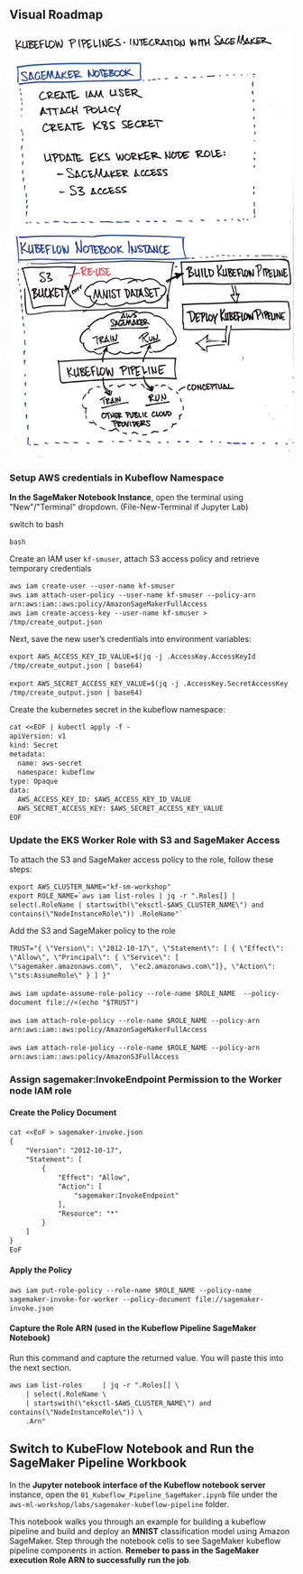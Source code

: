 ## Visual Roadmap

![Visual Roadmap](img/kubeflow-pipeline-sagemaker.png)

### Setup AWS credentials in Kubeflow Namespace

**In the SageMaker Notebook Instance**, open the terminal using "New"/"Terminal" dropdown. (File-New-Terminal if Jupyter Lab)

switch to bash

```shell
bash
```

Create an IAM user `kf-smuser`, attach S3 access policy and retrieve temporary credentials

```shell
aws iam create-user --user-name kf-smuser
aws iam attach-user-policy --user-name kf-smuser --policy-arn arn:aws:iam::aws:policy/AmazonSageMakerFullAccess
aws iam create-access-key --user-name kf-smuser > /tmp/create_output.json
```

Next, save the new user’s credentials into environment variables:

```shell
export AWS_ACCESS_KEY_ID_VALUE=$(jq -j .AccessKey.AccessKeyId /tmp/create_output.json | base64)

export AWS_SECRET_ACCESS_KEY_VALUE=$(jq -j .AccessKey.SecretAccessKey /tmp/create_output.json | base64)
```

Create the kubernetes secret in the kubeflow namespace:

```shell
cat <<EOF | kubectl apply -f -
apiVersion: v1
kind: Secret
metadata:
  name: aws-secret
  namespace: kubeflow
type: Opaque
data:
  AWS_ACCESS_KEY_ID: $AWS_ACCESS_KEY_ID_VALUE
  AWS_SECRET_ACCESS_KEY: $AWS_SECRET_ACCESS_KEY_VALUE
EOF

```

### Update the EKS Worker Role with S3 and SageMaker Access

To attach the S3 and SageMaker access policy to the role, follow these steps:

```shell
export AWS_CLUSTER_NAME="kf-sm-workshop"
export ROLE_NAME=`aws iam list-roles | jq -r ".Roles[] | select(.RoleName | startswith(\"eksctl-$AWS_CLUSTER_NAME\") and contains(\"NodeInstanceRole\")) .RoleName"`
```

Add the S3 and SageMaker policy to the role

```shell
TRUST="{ \"Version\": \"2012-10-17\", \"Statement\": [ { \"Effect\": \"Allow\", \"Principal\": { \"Service\": [ \"sagemaker.amazonaws.com\",  \"ec2.amazonaws.com\"]}, \"Action\": \"sts:AssumeRole\" } ] }"

aws iam update-assume-role-policy --role-name $ROLE_NAME  --policy-document file://<(echo "$TRUST")

aws iam attach-role-policy --role-name $ROLE_NAME --policy-arn arn:aws:iam::aws:policy/AmazonSageMakerFullAccess

aws iam attach-role-policy --role-name $ROLE_NAME --policy-arn arn:aws:iam::aws:policy/AmazonS3FullAccess
```

### Assign sagemaker:InvokeEndpoint Permission to the Worker node IAM role

#### Create the Policy Document

```shell
cat <<EoF > sagemaker-invoke.json
{
    "Version": "2012-10-17",
    "Statement": [
        {
            "Effect": "Allow",
            "Action": [
                "sagemaker:InvokeEndpoint"
            ],
            "Resource": "*"
        }
    ]
}
EoF
```

#### Apply the Policy

```shell
aws iam put-role-policy --role-name $ROLE_NAME --policy-name sagemaker-invoke-for-worker --policy-document file://sagemaker-invoke.json
```

#### Capture the Role ARN (used in the Kubeflow Pipeline SageMaker Notebook)
Run this command and capture the returned value. You will paste this into the next section.

```shell
aws iam list-roles     | jq -r ".Roles[] \
    | select(.RoleName \
    | startswith(\"eksctl-$AWS_CLUSTER_NAME\") and contains(\"NodeInstanceRole\")) \
    .Arn"
```

## Switch to KubeFlow Notebook and Run the SageMaker Pipeline Workbook

In the **Jupyter notebook interface of the Kubeflow notebook server** instance, open the `01_Kubeflow_Pipeline_SageMaker.ipynb` file under the `aws-ml-workshop/labs/sagemaker-kubeflow-pipeline` folder.

This notebook walks you through an example for building a kubeflow pipeline and build and deploy an **MNIST** classification model using Amazon SageMaker. Step through the notebook cells to see SageMaker kubeflow pipeline components in action. **Remeber to pass in the SageMaker execution Role ARN to successfully run the job**.
